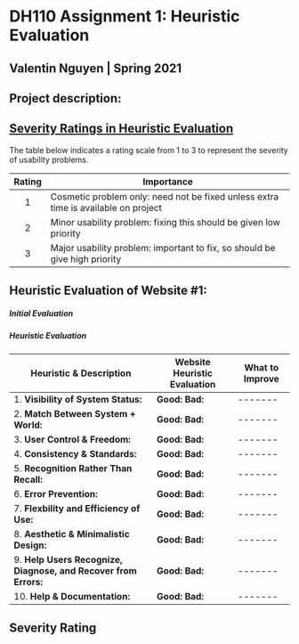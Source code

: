 # DH110 Assignment 1: Heuristic Evaluation
## Valentin Nguyen | Spring 2021

## Project description:

## [Severity Ratings in Heuristic Evaluation](https://www.nngroup.com/articles/how-to-rate-the-severity-of-usability-problems/)

The table below indicates a rating scale from 1 to 3 to represent the severity of usability problems.

| Rating | Importance |
| :----: | ---------- |
| 1 | Cosmetic problem only: need not be fixed unless extra time is available on project |
| 2 | Minor usability problem: fixing this should be given low priority |
| 3 | Major usability problem: important to fix, so should be give high priority |

## Heuristic Evaluation of Website #1:

##### Initial Evaluation

##### Heuristic Evaluation

| Heuristic & Description | Website Heuristic Evaluation | What to Improve |
| ------- | ------- | ------- |
|1. **Visibility of System Status:** | **Good:**  **Bad:** | ------- |
|2. **Match Between System + World:** | **Good:**  **Bad:** | ------- |
|3. **User Control & Freedom:** | **Good:**  **Bad:** | ------- |
|4. **Consistency & Standards:** | **Good:**  **Bad:** | ------- |
|5. **Recognition Rather Than Recall:** | **Good:**  **Bad:** | ------- |
|6. **Error Prevention:** | **Good:**  **Bad:** | ------- |
|7. **Flexbility and Efficiency of Use:** | **Good:**  **Bad:** | ------- |
|8. **Aesthetic & Minimalistic Design:** | **Good:**  **Bad:** | ------- |
|9. **Help Users Recognize, Diagnose, and Recover from Errors:** | **Good:**  **Bad:** | ------- |
|10. **Help & Documentation:** | **Good:**  **Bad:** | ------- |

## Severity Rating







